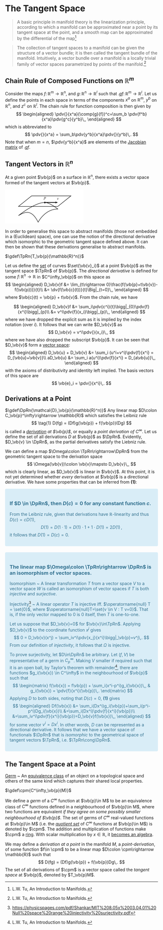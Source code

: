 The Tangent Space
=================
> A basic principle in manifold theory is the linearization principle, according to
which a manifold can be approximated near a point by its tangent space at the point,
and a smooth map can be approximated by the differential of the map[^lu]

> The collection of tangent spaces to a manifold can be given the structure of a
vector bundle; it is then called the tangent bundle of the manifold. Intuitively, a
vector bundle over a manifold is a locally trivial family of vector spaces parametrized by points of the manifold.[^lu]


Chain Rule of Composed Functions on $\mathbb{R}^m$
--------------------------------------------------
Consider the maps $f\colon \mathbb{R}^m\rightarrow\mathbb{R}^n$, and $g\colon \mathbb{R}^n\rightarrow\mathbb{R}^l$ such that $\comp{g}{f}\colon\mathbb{R}^m\rightarrow\mathbb{R}^l$. Let us define the points in each space in terms of the components $x^a$ on $\mathbb{R}^m$, $y^b$ on $\mathbb{R}^n$, and $z^c$ on $\mathbb{R}^l$.
The chain rule for function composition is then given by
$$
\begin{aligned}
\pdv{}{x^a}(\comp{g}{f})^c=\sum_b \pdv{f^b}{x^a}\pdv{g^c}{y^b}\,,
\end{aligned}
$$
which is abbreviated to 
$$
\pdv{}{x^a} = \sum_b\pdv{y^b}{x^a}\pdv{}{y^b}\,.
$$
Note that when $m=n$, $\pdv{y^b}{x^a}$ are elements of the [Jacobian matrix](../integration-by-substitution.md#Multiple-Variables) of $\comp{g}{f}$. 
<!-- TODO why does the NONZERO Jacobian make g(f(x)) invertible? -->


Tangent Vectors in $\mathbb{R}^n$
---------------------------------
At a given point $\vb{p}$ on a surface in $\mathbb{R}^n$, there exists a vector space formed of the tangent vectors at $\vb{p}$. 

![Tangent plane.](tangent-plane.png)

In order to generalise this space to abstract manifolds (those not embedded in a (Euclidean) space), one can use the notion of the directional derivative which isomorphic to the geometric tangent space defined above. It can then be shown that these derivations generalise to abstract manifolds.

$\gdef\TpRn{T_\vb{p}(\mathbb{R}^n)}$

Let us define the [set](../set.md) of curves $\set{\vb{v}_i}$ at a point $\vb{p}$ as the tangent space $\TpRn$ of $\vb{p}$. The *directional derivative* is defined for some $f\colon \mathbb{R}^n\rightarrow\mathbb{R}$ in $C^\infty_\vb{p}$ on this space as
$$
\begin{aligned}
D_\vb{v}f 
&= \lim_{t\rightarrow 0}\frac{f(\vb{p}+t\vb{v})-f(\vb{p}))}{t}\\
&= \dv{f(\vb{c}(t))}{t}\Big|_{t=0}\,,
\end{aligned}
$$
where $\vb{c}(t) = \vb{p} + t\vb{v}$. From the chain rule, we have
<!-- TODO: A little liberal switching from total to partials here. Justify -->
$$
\begin{aligned}
D_\vb{v}f 
&= \sum_i\pdv{c^i}{t}\bigg|_{0}\pdv{f}{x^i}\bigg|_{p}\\
&= v^i\pdv{f}{x_i}\bigg|_{p}\,,
\end{aligned}
$$
where we have dropped the explicit sum as it is implied by the index notation (over $i$). It follows that we can write $D_\vb{v}$ as
$$
D_\vb{v} = v^i\pdv{}{x_i}\,,
$$
where we have also dropped the subscript $\vb{p}$.
It can be seen that $D_\vb{v}$ form a [vector space](vector-space.md):
$$
\begin{aligned}
D_\vb{u} + D_\vb{v} &= \sum_i (u^i+v^i)\pdv{f}{x^i} = D_{\vb{u}+\vb{v}}\\
aD_\vb{u} &= \sum_i a(u^i)\pdv{f}{x^i} = D_{a\vb{u}}\,,
\end{aligned}
$$
with the axioms of distributivity and identity left implied. The basis vectors of this space are 
$$
\vb{e}_i = \pdv{}{x^i}\,.
$$


Derivations at a Point
----------------------
$\gdef\DpRn{\mathcal{D}_\vb{p}(\mathbb{R}^n)}$
Any linear map $D\colon C_\vb{p}^\infty\rightarrow \mathbb{R}$ which satisfies the Leibniz rule
$$
\tag{1}
D(fg) = (Df)g(\vb{p}) + f(\vb{p})(Dg)
$$
is called a *[derivation](https://en.wikipedia.org/wiki/Derivation_(differential_algebra)) at $\vb{p}$*, or equally a *point derivation of $C^\infty$*. Let us define the set of all derivations $D$ at $\vb{p}$ as $\DpRn$. Evidently, $D_\vb{v} \in \DpRn$, as the partial derivatives satisfy the Liebniz rule.

We can define a map $\Omega\colon \TpRn\rightarrow\DpRn$ from the geometric tangent space to the derivation space
$$
\Omega(\vb{v})\colon \vb{v}\mapsto D_\vb{v}\,,
$$
which is clearly linear, as $D_\vb{v}$ is linear in $\vb{v}$. At this point, it is not yet determined whether *every* derivation at $\vb{p}$ is a directional derivative.
We have some properties that can be inferred from **(1)**:

<div style="padding:15px;margin-bottom:20px;border:1px solidtransparent;border-radius:4px;color:#31708f;background-color:#d9edf7;border-color:#bce8f1;">

### If $D \in \DpRn$, then $D(c)=0$ for any constant function $c$.
From the Leibniz rule, given that derivations have $\mathbb{R}$-linearity and thus $D(c)=cD(1)$,
$$
D(1) = D(1\cdot 1) = D(1)\cdot 1 + 1\cdot D(1) = 2D(1)\,,
$$
it follows that $D(1) = D(c) = 0$.
</div>

<div style="padding:15px;margin-bottom:20px;border:1px solidtransparent;border-radius:4px;color:#31708f;background-color:#d9edf7;border-color:#bce8f1;">

### The linear map $\Omega\colon \TpRn\rightarrow \DpRn$ is an isomorphism of vector spaces.
Isomorphism
~ A linear transformation $T$ from a vector space $V$ to a vector space $W$ is called an isomorphism of vector spaces if $T$ is both *injective* and *surjective*.

Injectivity[^shankar]
~ A linear operator $T$ is injective iff. $\operatorname{null} T = \set{0}$, where $\operatorname{null}T=\set{v \in V : T v=0}$.
That is, if the only vector mapped to $0$ is $0$ itself, then $T$ is one-to-one.
    
Let us suppose that $D_\vb{v}=0$ for $\vb{v}\in\TpRn$. Applying $D_\vb{v}$ to the coordinate function $x^j$ gives
$$
0 = D_\vb{v}(x^j) = \sum_iv^i\pdv{x_j}{x^i}\bigg|_\vb{p}=v^j\,.
$$
From our definition of *injectivity*, it follows that $\Omega$ is injective. 
    
To prove surjectivity, let $D\in\DpRn$ be arbitrary. Let $(f,V)$ be representative of a germ in $C_p^\infty$. Making $V$ smaller if required such that it is an open ball, by Taylor’s theorem with remainder[^lu], there are functions $g_i(\vb{x}) \in C^\infty$ in the neighbourhood of $\vb{p}$ such that 
$$
\begin{matrix}
f(\vb{x}) = f\vb{p}) + \sum_i(x^i-p^i)g_i(\vb{x})\,, &
g_i(\vb{x}) = \pdv{f}{x^i}(\vb{p})\,.
\end{matrix}
$$
Applying $D$ to both sides, noting that $D(c)=0$, **(1)** gives
$$
\begin{aligned}
Df(\vb{x}) &= \sum_i(Dx^i)g_i(\vb{p})+\sum_i(p^i-p^i)Dg_i(\vb{x})\\
&=\sum_i(Dx^i)\pdv{f}{x^i}(\vb{p})\\
&=\sum_iv^i\pdv{f}{x^i}(\vb{p})=D_\vb{v}f(\vb{x})\,,
\end{aligned}
$$
for some vector $v^i=Dx^i$. In other words, $D$ can be represented as a directional derivative. It follows that we have a vector space of functionals $\DpRn$ that is *isomorphic* to the geometrical space of tangent vectors $\TpRn$, i.e. $\TpRn\cong\DpRn$.
</div>


## The Tangent Space at a Point
[Germ](https://en.wikipedia.org/wiki/Germ_(mathematics))
 ~ An [equivalence class](../equivalence-class.md) of an object on a topological space and others of the same kind which captures their shared local properties.

$\gdef\cpm{C^\infty_\vb{p}(M)}$

We define a *germ* of a $C^\infty$ function at $\vb{p}\in M$ to be an equivalence class of $C^\infty$ functions defined in a neighbourhood of $\vb{p}\in M$, where two functions are equivalent *if they agree on some possibly smaller neighbourhood of $\vb{p}$*. The set of germs of $C^\infty$ real-valued functions at $\vb{p}\in M$ (i.e. the [*quotient set*](../equivalence-class.md) of $C^\infty$ functions at $\vb{p}\in M$) is denoted by $\cpm$. The addition and multiplication of functions make $\cpm$ a [ring](../ring.md). With scalar multiplication by $x\in\mathbb{R}$, it [becomes an algebra](https://en.wikipedia.org/wiki/Associative_algebra#Definition).

We may define a *derivation at a point* in the manifold $M$, a *point-derivation*, of some function $f\in \cpm$ to be a linear map $D\colon \cpm\rightarrow \mathbb{R}$ such that
$$
D(fg) = (Df)g(\vb{p}) + f(\vb{p})Dg\,.
$$
The set of all derivations of $\cpm$ is a vector space called the *tangent space* at $\vb{p}$, denoted by $T_\vb{p}M$.
<!-- 
Lee notes:
p.61 - 72 tangent vectors on abstract spaces
Relate tangent vectors ON MANIFOLD to those on tangent space using pushforward function $F^*$
-->

<!-- Diff geo:
p. 86-93 tangent vectors also on abstract(?)
-->

[^lee]: J.M.. Lee, Introduction to Smooth Manifolds.
[^lu]: L.W. Tu, An Introduction to Manifolds.
[^shankar]: https://physicspages.com/pdf/Shankar/MIT%208.05x%2003.04.01%20Null%20space%20range%20injectivity%20surjectivity.pdf